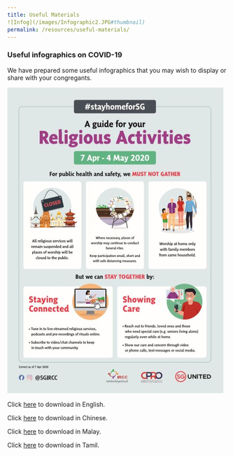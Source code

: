 ```yaml
---
title: Useful Materials
![Infog](/images/Infographic2.JPG#thumbnail)
permalink: /resources/useful-materials/
---
```


### Useful infographics on COVID-19

We have prepared some useful infographics that you may wish to display or share with your congregants.

![Infographic](/images/Infographic2.JPG)

Click [here](/media/FA_200427_MCCY_IRCCSG_CircuitBreaker_EN.pdf) to download in English.

Click [here](/media/FA_200427_MCCY_IRCCSG_CircuitBreaker_CN.pdf) to download in Chinese.

Click [here](/media/FA_200427_MCCY_IRCCSG_CircuitBreaker_ML.pdf) to download in Malay.

Click [here](/media/FA_200427_MCCY_IRCCSG_CircuitBreaker_TM.pdf) to download in Tamil.

